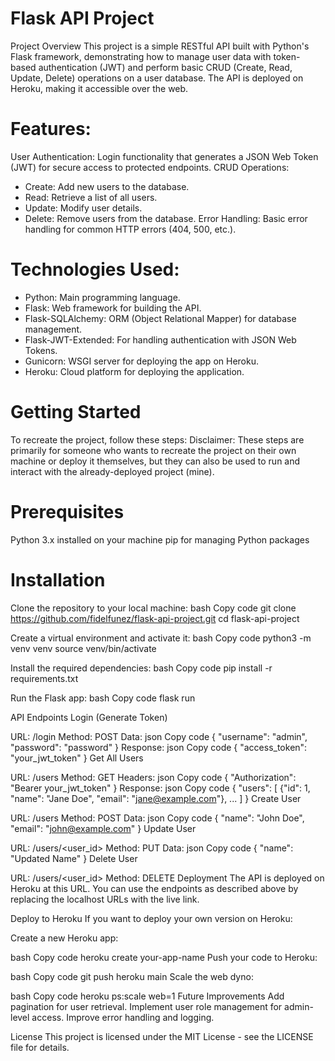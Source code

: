 # Flask API Project
Project Overview
This project is a simple RESTful API built with Python's Flask framework, demonstrating how to manage user data with token-based authentication (JWT) and perform basic CRUD (Create, Read, Update, Delete) operations on a user database. The API is deployed on Heroku, making it accessible over the web.

# Features:
User Authentication: Login functionality that generates a JSON Web Token (JWT) for secure access to protected endpoints.
CRUD Operations:
- Create: Add new users to the database.
- Read: Retrieve a list of all users.
- Update: Modify user details.
- Delete: Remove users from the database.
Error Handling: Basic error handling for common HTTP errors (404, 500, etc.).

# Technologies Used:
* Python: Main programming language.
* Flask: Web framework for building the API.
* Flask-SQLAlchemy: ORM (Object Relational Mapper) for database management.
* Flask-JWT-Extended: For handling authentication with JSON Web Tokens.
* Gunicorn: WSGI server for deploying the app on Heroku.
* Heroku: Cloud platform for deploying the application.

# Getting Started
To recreate the project, follow these steps:
Disclaimer: These steps are primarily for someone who wants to recreate the project on their own machine or deploy it themselves, but they can also be used to run and interact with the already-deployed project (mine).

# Prerequisites
Python 3.x installed on your machine
pip for managing Python packages

# Installation
Clone the repository to your local machine:
bash
Copy code
git clone https://github.com/fidelfunez/flask-api-project.git
cd flask-api-project

Create a virtual environment and activate it:
bash
Copy code
python3 -m venv venv
source venv/bin/activate

Install the required dependencies:
bash
Copy code
pip install -r requirements.txt

Run the Flask app:
bash
Copy code
flask run

API Endpoints
Login (Generate Token)

URL: /login
Method: POST
Data:
json
Copy code
{
  "username": "admin",
  "password": "password"
}
Response:
json
Copy code
{
  "access_token": "your_jwt_token"
}
Get All Users

URL: /users
Method: GET
Headers:
json
Copy code
{
  "Authorization": "Bearer your_jwt_token"
}
Response:
json
Copy code
{
  "users": [
    {"id": 1, "name": "Jane Doe", "email": "jane@example.com"},
    ...
  ]
}
Create User

URL: /users
Method: POST
Data:
json
Copy code
{
  "name": "John Doe",
  "email": "john@example.com"
}
Update User

URL: /users/<user_id>
Method: PUT
Data:
json
Copy code
{
  "name": "Updated Name"
}
Delete User

URL: /users/<user_id>
Method: DELETE
Deployment
The API is deployed on Heroku at this URL. You can use the endpoints as described above by replacing the localhost URLs with the live link.

Deploy to Heroku
If you want to deploy your own version on Heroku:

Create a new Heroku app:

bash
Copy code
heroku create your-app-name
Push your code to Heroku:

bash
Copy code
git push heroku main
Scale the web dyno:

bash
Copy code
heroku ps:scale web=1
Future Improvements
Add pagination for user retrieval.
Implement user role management for admin-level access.
Improve error handling and logging.

License
This project is licensed under the MIT License - see the LICENSE file for details.
